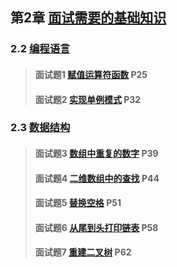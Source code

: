 ## 第2章 [面试需要的基础知识](/chapter_2)
### 2.2 [编程语言](/chapter_2/section_2)

> #### 面试题1 [赋值运算符函数](./section_2#qusetion_1) P25
>
> #### 面试题2 [实现单例模式](./section_2#question_2) P32

### 2.3 [数据结构](/chapter_2/section_3)

> #### 面试题3 [数组中重复的数字](./section_3#question_3) P39
>
> #### 面试题4 [二维数组中的查找](./section_3#question_4) P44
>
> #### 面试题5 [替换空格](./section_3#question_5) P51
>
> #### 面试题6 [从尾到头打印链表](./section_3#question_6) P58
>
> #### 面试题7 [重建二叉树](./section_3#question_7) P62

